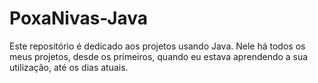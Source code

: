 # PoxaNivas-Java
Este repositório é dedicado aos projetos usando Java. Nele há todos os meus projetos, desde os primeiros, quando eu estava aprendendo a sua utilização, até os dias atuais.
